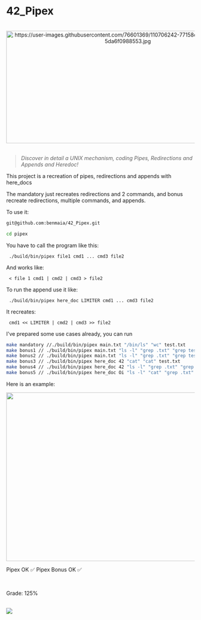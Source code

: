 # 42_Pipex
 
 <div align="center"><br>
  <img src="https://user-images.githubusercontent.com/76601369/110706242-77158d00-81ef-11eb-8085-5da6f0988553.jpg" alt="https://user-images.githubusercontent.com/76601369/110706242-77158d00-81ef-11eb-8085-5da6f0988553.jpg" width="650" height="300">
</div>
</br>

> *Discover in detail a UNIX mechanism, coding Pipes, Redirections and Appends and Heredoc!*

<p> This project is a recreation of pipes, redirections and appends with here_docs</p>
<p> The mandatory just recreates redirections and 2 commands, and bonus recreate redirections, multiple commands, and appends.</p> 
<p> To use it:</p>

```bash
git@github.com:benmaia/42_Pipex.git
```

```bash
cd pipex
```
<p> You have to call the program like this:</p>
<p><code> ./build/bin/pipex file1 cmd1 ... cmd3 file2</code></p>
<p> And works like:</p>
<p><code> < file 1 cmd1 | cmd2 | cmd3 > file2</code></p>
<p> To run the append use it like:</p>
<p><code> ./build/bin/pipex here_doc LIMITER cmd1 ... cmd3 file2</code></p>
<p> It recreates:</p>
<p><code> cmd1 << LIMITER | cmd2 | cmd3 >> file2</code></p>
<p> I've prepared some use cases already, you can run</p>


```bash
make mandatory //./build/bin/pipex main.txt "/bin/ls" "wc" test.txt
make bonus1 // ./build/bin/pipex main.txt "ls -l" "grep .txt" "grep test" test.txt
make bonus2 // ./build/bin/pipex main.txt "ls -l" "grep .txt" "grep test" "wc -l" test.txt
make bonus3 // ./build/bin/pipex here_doc 42 "cat" "cat" test.txt
make bonus4 // ./build/bin/pipex here_doc 42 "ls -l" "grep .txt" "grep main" test.txt
make bonus5 // ./build/bin/pipex here_doc Oi "ls -l" "cat" "grep .txt" test2.txt
```

<p> Here is an example:</p>

<img src="https://cdn.discordapp.com/attachments/461563270411714561/953330905949294672/ezgif.com-gif-maker1.gif" width="1000px" height="450px"/>
</br>
<p> Pipex OK ✅ Pipex Bonus OK ✅</p>
</br>
<p> Grade: 125% </p>
<div style="display: inline"><br>
   <img src="https://cdn.discordapp.com/attachments/461563270411714561/953326133233991700/Screen_Shot_2022-03-15_at_4.16.20_PM.png">
</div>
